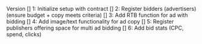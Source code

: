 <!-- Advertisement Auction -->
<!-- Create an image + text area on a website and button under it which make a call to Ethereum. Make a function allowing anyone 
to pay more ETH than the last person in order to change the text and image link on the website. -->
Version
[] 1: Initialize setup with contract
[] 2: Register bidders (advertisers) (ensure budget + copy meets criteria)
[] 3: Add RTB function for ad with bidding
[] 4: Add image/text functionality for ad copy
[] 5: Register publishers offering space for multi ad bidding
[] 6: Add bid stats (CPC, spend, clicks)